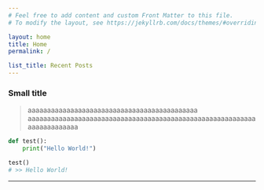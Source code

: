 ```yaml
---
# Feel free to add content and custom Front Matter to this file.
# To modify the layout, see https://jekyllrb.com/docs/themes/#overriding-theme-defaults

layout: home
title: Home
permalink: /

list_title: Recent Posts
---
```


### Small title

> aaaaaaaaaaaaaaaaaaaaaaaaaaaaaaaaaaaaaaaaaaaa aaaaaaaaaaaaaaaaaaaaaaaaaaaaaaaaaaaaaaaaaaaaaaaaaaaaaaaaaaaaaaaaaaaaaaaa

```python
def test():
    print("Hello World!")

test()
# >> Hello World!
```
---
